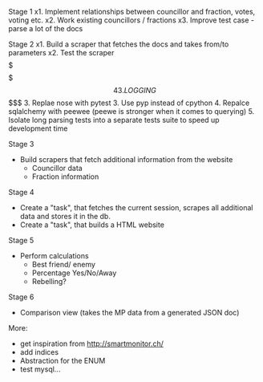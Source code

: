 Stage 1
x1. Implement relationships between councillor and fraction, votes, voting etc.
x2. Work existing councillors / fractions
x3. Improve test case - parse a lot of the docs

Stage 2
x1. Build a scraper that fetches the docs and takes from/to parameters
x2. Test the scraper
$$$$$$$$$$$$$$$$$$$$$$$$$$$$$$$$$$$$$$$$$$$$$
$$$$$$$$$$$4 3. LOGGING $$$$$$$$$$$$$$$$$$$$
$$$$$$$$$$$$$$$$$$$$$$$$$$$$$$$$$$$$$$$$$$$$$
3. Replae nose with pytest
3. Use pyp instead of cpython
4. Repalce sqlalchemy with peewee (peewe is stronger when it comes to querying)
5. Isolate long parsing tests into a separate tests suite to speed up development time


Stage 3
* Build scrapers that fetch additional information from the website
    * Councillor data
    * Fraction information

Stage 4
* Create a "task", that fetches the current session, scrapes all additional data and stores it in the db.
* Create a "task", that builds a HTML website

Stage 5
* Perform calculations
    * Best friend/ enemy
    * Percentage Yes/No/Away
    * Rebelling?

Stage 6
* Comparison view (takes the MP data from a generated JSON doc)

More:
* get inspiration from http://smartmonitor.ch/
* add indices
* Abstraction for the ENUM
* test mysql...
